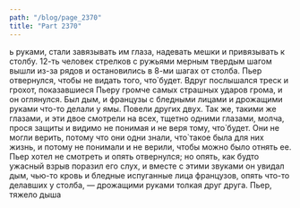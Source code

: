 ```yaml
---
path: "/blog/page_2370"
title: "Part 2370"
---
```


ь руками, стали завязывать им глаза, надевать мешки и привязывать к столбу.
12-ть человек стрелков с ружьями мерным твердым шагом вышли из-за рядов и остановились в 8-ми шагах от столба. Пьер отвернулся, чтобы не видать того, что̀ будет. Вдруг послышался треск и грохот, показавшиеся Пьеру громче самых страшных ударов грома, и он оглянулся. Был дым, и французы с бледными лицами и дрожащими руками что-то делали у ямы. Повели других двух. Так же, такими же глазами, и эти двое смотрели на всех, тщетно одними глазами, молча, прося защиты и видимо не понимая и не веря тому, что̀ будет. Они не могли верить, потому что они одни знали, что̀ такое была для них жизнь, и потому не понимали и не верили, чтобы можно было отнять ее.
Пьер хотел не смотреть и опять отвернулся; но опять, как будто ужасный взрыв поразил его слух, и вместе с этими звуками он увидал дым, чью-то кровь и бледные испуганные лица французов, опять что-то делавших у столба, — дрожащими руками толкая друг друга. Пьер, тяжело дыша
